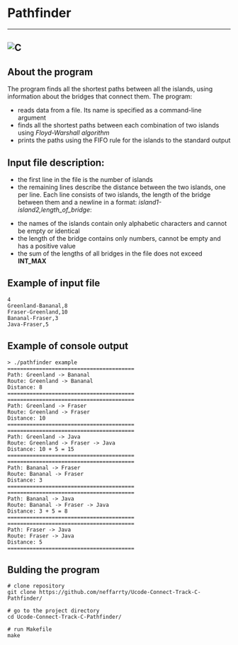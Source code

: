 # Pathfinder
----
![C](https://img.shields.io/badge/c-%2300599C.svg?style=for-the-badge&logo=c&logoColor=white)
----

## About the program
The program finds all the shortest paths between all the islands, using information
about the bridges that connect them. The program:
 * reads data from a file. Its name is specified as a command-line argument
 * finds all the shortest paths between each combination of two islands using *Floyd-Warshall algorithm*
 * prints the paths using the FIFO rule for the islands to the standard output

## Input file description:
 * the first line in the file is the number of islands
 * the remaining lines describe the distance between the two islands, one per line. Each line consists of two islands, the length of the bridge between them and a newline in a format: *island1-island2,length_of_bridge*:
 - the names of the islands contain only alphabetic characters and cannot be empty or identical
 - the length of the bridge contains only numbers, cannot be empty and has a positive value
 - the sum of the lengths of all bridges in the file does not exceed **INT_MAX**

## Example of input file
```
4
Greenland-Bananal,8
Fraser-Greenland,10
Bananal-Fraser,3
Java-Fraser,5
```


## Example of console output
```
> ./pathfinder example
========================================
Path: Greenland -> Bananal
Route: Greenland -> Bananal
Distance: 8
========================================
========================================
Path: Greenland -> Fraser
Route: Greenland -> Fraser
Distance: 10
========================================
========================================
Path: Greenland -> Java
Route: Greenland -> Fraser -> Java
Distance: 10 + 5 = 15
========================================
========================================
Path: Bananal -> Fraser
Route: Bananal -> Fraser
Distance: 3
========================================
========================================
Path: Bananal -> Java
Route: Bananal -> Fraser -> Java
Distance: 3 + 5 = 8
========================================
========================================
Path: Fraser -> Java
Route: Fraser -> Java
Distance: 5
========================================
```

## Bulding the program
```shell
# clone repository
git clone https://github.com/neffarrty/Ucode-Connect-Track-C-Pathfinder/

# go to the project directory
cd Ucode-Connect-Track-C-Pathfinder/

# run Makefile
make
```
